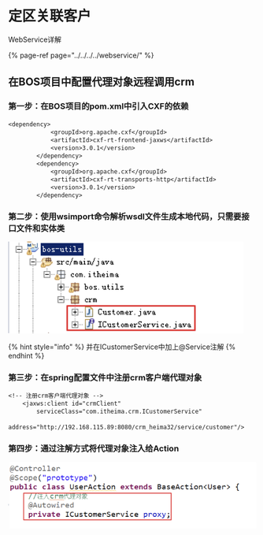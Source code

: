 # 定区关联客户

WebService详解

{% page-ref page="../../../../webservice/" %}

## 在BOS项目中配置代理对象远程调用crm

### 第一步：在BOS项目的pom.xml中引入CXF的依赖

```text
<dependency>
			<groupId>org.apache.cxf</groupId>
			<artifactId>cxf-rt-frontend-jaxws</artifactId>
			<version>3.0.1</version>
		</dependency>
		<dependency>
			<groupId>org.apache.cxf</groupId>
			<artifactId>cxf-rt-transports-http</artifactId>
			<version>3.0.1</version>
		</dependency>

```

### 第二步：使用wsimport命令解析wsdl文件生成本地代码，只需要接口文件和实体类

![](../../../../../.gitbook/assets/image%20%2860%29.png)

{% hint style="info" %}
并在ICustomerService中加上@Service注解
{% endhint %}

### 第三步：在spring配置文件中注册crm客户端代理对象

```text
<!-- 注册crm客户端代理对象 -->
	<jaxws:client id="crmClient" 
		serviceClass="com.itheima.crm.ICustomerService" 
		address="http://192.168.115.89:8080/crm_heima32/service/customer"/>

```

### 第四步：通过注解方式将代理对象注入给Action

![](../../../../../.gitbook/assets/image%20%28129%29.png)

